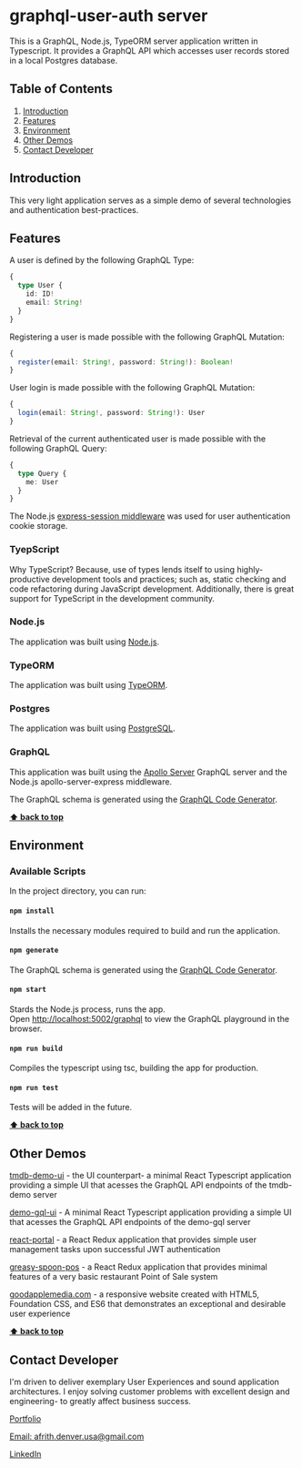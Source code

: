 # graphql-user-auth server

This is a GraphQL, Node.js, TypeORM server application written in Typescript. It provides a GraphQL API which accesses user records stored in a local Postgres database.

## Table of Contents

1. [Introduction](#introduction)
2. [Features](#features)
3. [Environment](#environment)
4. [Other Demos](#other-demos)
5. [Contact Developer](#contact-developer)

## Introduction

This very light application serves as a simple demo of several technologies and authentication best-practices.

## Features

A user is defined by the following GraphQL Type:

```ts
{
  type User {
    id: ID!
    email: String!
  }
}
```

Registering a user is made possible with the following GraphQL Mutation:

```ts
{
  register(email: String!, password: String!): Boolean!
}
```

User login is made possible with the following GraphQL Mutation:

```ts
{
  login(email: String!, password: String!): User
}
```

Retrieval of the current authenticated user is made possible with the following GraphQL Query:

```ts
{
  type Query {
    me: User
  }
}
```

The Node.js [express-session middleware](https://www.npmjs.com/package/express-session) was used for user authentication cookie storage.

### TyepScript

Why TypeScript? Because, use of types lends itself to using highly-productive development tools and practices; such as, static checking and code refactoring during JavaScript development. Additionally, there is great support for TypeScript in the development community.

### Node.js

The application was built using [Node.js](https://nodejs.org/).

### TypeORM

The application was built using [TypeORM](https://typeorm.io/).

### Postgres

The application was built using [PostgreSQL](https://www.postgresql.org/).

### GraphQL

This application was built using the [Apollo Server](https://www.apollographql.com/docs/apollo-server/) GraphQL server and the Node.js apollo-server-express middleware.

The GraphQL schema is generated using the [GraphQL Code Generator](https://graphql-code-generator.com/).

**[⬆ back to top](#table-of-contents)**

## Environment

### Available Scripts

In the project directory, you can run:

#### `npm install`

Installs the necessary modules required to build and run the application.

#### `npm generate`

The GraphQL schema is generated using the [GraphQL Code Generator](https://graphql-code-generator.com/).

#### `npm start`

Stards the Node.js process, runs the app.<br />
Open [http://localhost:5002/graphql](http://localhost:5002/graphql) to view the GraphQL playground in the browser.

#### `npm run build`

Compiles the typescript using tsc, building the app for production.

#### `npm run test`

Tests will be added in the future.

**[⬆ back to top](#table-of-contents)**

## Other Demos

[tmdb-demo-ui](https://github.com/andyfrith/tmdb-demo-ui) - the UI counterpart- a minimal React Typescript application providing a simple UI that acesses the GraphQL API endpoints of the tmdb-demo server

[demo-gql-ui](https://github.com/andyfrith/demo-gql-ui) - A minimal React Typescript application providing a simple UI that acesses the GraphQL API endpoints of the demo-gql server

[react-portal](https://github.com/andyfrith/react-portal) - a React Redux application that provides simple user management tasks upon successful JWT authentication

[greasy-spoon-pos](https://github.com/andyfrith/greasy-spoon-pos) - a React Redux application that provides minimal features of a very basic restaurant Point of Sale system

[goodapplemedia.com](https://github.com/andyfrith/goodapplemedia.com) - a responsive website created with HTML5, Foundation CSS, and ES6 that demonstrates an exceptional and desirable user experience

**[⬆ back to top](#table-of-contents)**

## Contact Developer

I'm driven to deliver exemplary User Experiences and sound application architectures. I enjoy solving customer problems with excellent design and engineering- to greatly affect business success.

[Portfolio](http://goodapplemedia.com)

[Email: afrith.denver.usa@gmail.com](mailto:afrith.denver.gmail.com)

[LinkedIn](https://www.linkedin.com/in/goodapplemedia/)
